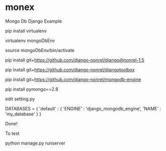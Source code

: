 # monex
Mongo Db Django Example

pip install virtualenv

virtualenv mongoDbEnv

source mongoDbEnv/bin/activate

pip install git+https://github.com/django-nonrel/django@nonrel-1.5

pip install git+https://github.com/django-nonrel/djangotoolbox

pip install git+https://github.com/django-nonrel/mongodb-engine

pip install pymongo==2.8

edit setting.py

DATABASES = {
   'default' : {
      'ENGINE' : 'django_mongodb_engine',
      'NAME' : 'my_database'
   }
}

Done!

To test

python manage.py runserver